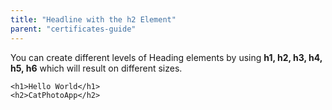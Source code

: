 ```yaml
---
title: "Headline with the h2 Element"
parent: "certificates-guide"
---
```


You can create different levels of Heading elements by using **h1, h2, h3, h4, h5, h6** which will result on different sizes.

    <h1>Hello World</h1>
    <h2>CatPhotoApp</h2>
